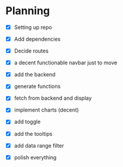 # Planning 
- [x] Setting up repo
- [x] Add dependencies
- [x] Decide routes
- [x] a decent functionable navbar just to move
- [x] add the backend 
- [x] generate functions
- [x] fetch from backend and display 
- [x] implement charts (decent)
- [x] add toggle
- [x] add the tooltips
- [x] add data range filter
- [x] polish everything 

